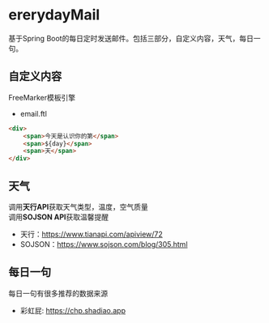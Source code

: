 # ererydayMail
基于Spring Boot的每日定时发送邮件。包括三部分，自定义内容，天气，每日一句。

## 自定义内容
FreeMarker模板引擎
- email.ftl
```html
<div>
    <span>今天是认识你的第</span>
    <span>${day}</span>
    <span>天</span>
</div>
```

## 天气
调用**天行API**获取天气类型，温度，空气质量  
调用**SOJSON API**获取温馨提醒

- 天行：https://www.tianapi.com/apiview/72
- SOJSON：https://www.sojson.com/blog/305.html

## 每日一句  

每日一句有很多推荐的数据来源
-  彩虹屁: https://chp.shadiao.app
